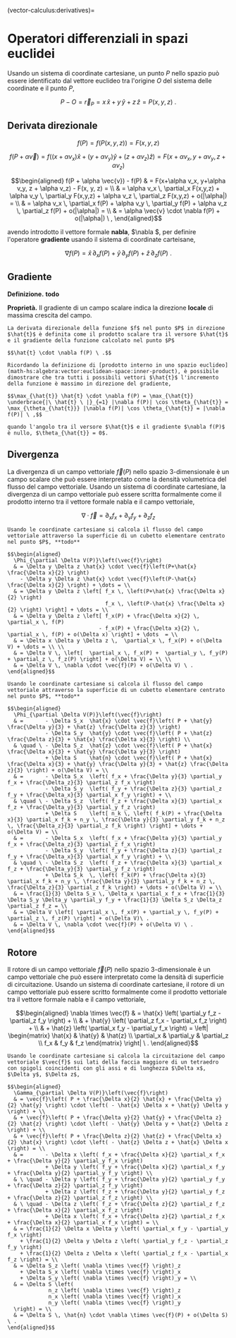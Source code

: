 (vector-calculus:derivatives)=
# Operatori differenziali in spazi euclidei

Usando un sistema di coordinate cartesiane, un punto $P$ nello spazio può essere identificato dal vettore euclideo tra l'origine $O$ del sistema delle coordinate e il punto $P$,

$$P - O = \vec{r}_P = x \, \hat{x} + y \, \hat{y} + z \, \hat{z}  = P(x,y,z) \ .$$

## Derivata direzionale

$$
f(P) = f\left(P(x,y,z)\right) = F(x,y,z)
$$

$$
f(P + \alpha \vec{v}) 
= f\left( (x+\alpha v_x)\hat{x} + (y+\alpha v_y) \hat{y} + (z + \alpha v_z)\hat{z} \right) 
= F(x+\alpha v_x, y+\alpha v_y, z + \alpha v_z)
$$

$$\begin{aligned}
  f(P + \alpha \vec{v}) - f(P)
  & = F(x+\alpha v_x, y+\alpha v_y, z + \alpha v_z) - F(x, y, z) = \\
  & = \alpha v_x \, \partial_x F(x,y,z) +  \alpha v_y \, \partial_y F(x,y,z) + \alpha v_z \, \partial_z F(x,y,z) + o(|\alpha|) = \\
  & = \alpha v_x \, \partial_x f(P) +  \alpha v_y \, \partial_y f(P) + \alpha v_z \, \partial_z f(P) + o(|\alpha|) = \\
  & = \alpha \vec{v} \cdot \nabla f(P) + o(|\alpha|) \ ,
\end{aligned}$$

avendo introdotto il vettore formale **nabla**, $\nabla $, per definire l'operatore **gradiente** usando il sistema di coordinate carteisane,

$$\nabla f(P) = \hat{x} \, \partial_x f(P) + \hat{y} \, \partial_y f(P) + \hat{z} \, \partial_z f(P) \ . $$

## Gradiente

**Definizione.** **todo**

**Proprietà.** Il gradiente di un campo scalare indica la direzione **locale** di massima crescita del campo.
```{dropdown} Dimostrazione.
La derivata direzionale della funzione $f$ nel punto $P$ in direzione $\hat{t}$ è definita come il prodotto scalare tra il versore $\hat{t}$ e il gradiente della funzione calcolato nel punto $P$

$$\hat{t} \cdot \nabla f(P) \ .$$

Ricordando la definizione di [prodotto interno in uno spazio euclideo](math-hs:algebra:vector:euclidean-space:inner-product), è possibile dimostrare che tra tutti i possibili vettori $\hat{t}$ l'incremento della funzione è massimo in direzione del gradiente,

$$\max_{\hat{t}} \hat{t} \cdot \nabla f(P) = \max_{\hat{t}} \underbrace{|\ \hat{t} \ |}_{=1} |\nabla f(P)| \cos \theta_{\hat{t}} = \max_{\theta_{\hat{t}}} |\nabla f(P)| \cos \theta_{\hat{t}} = |\nabla f(P)| \ ,$$

quando l'angolo tra il versore $\hat{t}$ e il gradiente $\nabla f(P)$ è nullo, $\theta_{\hat{t}} = 0$.

```

## Divergenza
La divergenza di un campo vettoriale $\vec{f}(P)$ nello spazio 3-dimensionale è un campo scalare che può essere interpretato come la densità volumetrica del flusso del campo vettoriale. Usando un sistema di coordinate cartesiane, la divergenza di un campo vettoriale può essere scritta formalmente come il prodotto interno tra il vettore formale nabla e il campo vettoriale,

$$\nabla \cdot \vec{f} = \partial_x f_x + \partial_y f_y + \partial_z f_z$$

```{dropdown} Divergenza come densità volumetrica del flusso. Dimostrazione con un cubetto elementare
Usando le coordinate cartesiane si calcola il flusso del campo vettoriale attraverso la superficie di un cubetto elementare centrato nel punto $P$, **todo**

$$\begin{aligned}
  \Phi_{\partial \Delta V(P)}\left(\vec{f}\right) 
  & = \Delta y \Delta z \hat{x} \cdot \vec{f}\left(P+\hat{x} \frac{\Delta x}{2} \right)
    - \Delta y \Delta z \hat{x} \cdot \vec{f}\left(P-\hat{x} \frac{\Delta x}{2} \right) + \dots = \\
  & = \Delta y \Delta z \left[ f_x \, \left(P+\hat{x} \frac{\Delta x}{2} \right)
                               f_x \, \left(P-\hat{x} \frac{\Delta x}{2} \right) \right] + \dots = \\
  & = \Delta y \Delta z \left[ f_x(P) + \frac{\Delta x}{2} \,  \partial_x \, f(P) 
                             - f_x(P) + \frac{\Delta x}{2} \,  \partial_x \, f(P) + o(\Delta x) \right] + \dots  = \\
  & = \Delta x \Delta y \Delta z \,  \partial_x \, f_x(P) + o(\Delta V) + \dots = \\ \\
  & = \Delta V \, \left[  \partial_x \, f_x(P) +  \partial_y \, f_y(P) + \partial_z \, f_z(P) \right] + o(\Delta V) = \\ \\
  & = \Delta V \, \nabla \cdot \vec{f}(P) + o(\Delta V) \ .
\end{aligned}$$
```
```{dropdown} Divergenza come densità volumetrica del flusso. Dimostrazione con un tetraedro elementare
Usando le coordinate cartesiane si calcola il flusso del campo vettoriale attraverso la superficie di un cubetto elementare centrato nel punto $P$, **todo**

$$\begin{aligned}
  \Phi_{\partial \Delta V(P)}\left(\vec{f}\right) 
  & =       - \Delta S_x  \hat{x} \cdot \vec{f}\left( P + \hat{y} \frac{\Delta y}{3} + \hat{z} \frac{\Delta z}{3} \right)   
            - \Delta S_y  \hat{y} \cdot \vec{f}\left( P + \hat{z} \frac{\Delta z}{3} + \hat{x} \frac{\Delta x}{3} \right) \\
  & \quad \ - \Delta S_z  \hat{z} \cdot \vec{f}\left( P + \hat{x} \frac{\Delta x}{3} + \hat{y} \frac{\Delta y}{3} \right)   
            + \Delta S    \hat{n} \cdot \vec{f}\left( P + \hat{x} \frac{\Delta x}{3} + \hat{y} \frac{\Delta y}{3} + \hat{z} \frac{\Delta z}{3} \right) + o(\Delta V) = \\
  & =       - \Delta S_x  \left( f_x + \frac{\Delta y}{3} \partial_y f_x + \frac{\Delta_z}{3} \partial_z f_x \right)     
            - \Delta S_y  \left( f_y + \frac{\Delta z}{3} \partial_z f_y + \frac{\Delta_x}{3} \partial_x f_y \right) + \\
  & \quad \ - \Delta S_z  \left( f_z + \frac{\Delta x}{3} \partial_x f_z + \frac{\Delta_y}{3} \partial_y f_z \right)      
            + \Delta S    \left[ n_k \, \left( f_k(P) + \frac{\Delta x}{3} \partial_x f_k + n_y \, \frac{\Delta y}{3} \partial_y f_k + n_z \, \frac{\Delta_z}{3} \partial_z f_k \right) \right] + \dots + o(\Delta V) = \\ 
  & =       - \Delta S_x  \left( f_x + \frac{\Delta y}{3} \partial_y f_x + \frac{\Delta_z}{3} \partial_z f_x \right)     
            - \Delta S_y  \left( f_y + \frac{\Delta z}{3} \partial_z f_y + \frac{\Delta_x}{3} \partial_x f_y \right) + \\
  & \quad \ - \Delta S_z  \left( f_z + \frac{\Delta x}{3} \partial_x f_z + \frac{\Delta_y}{3} \partial_y f_z \right)      
            + \Delta S_k  \, \left( f_k(P) + \frac{\Delta x}{3} \partial_x f_k + n_y \, \frac{\Delta y}{3} \partial_y f_k + n_z \, \frac{\Delta_z}{3} \partial_z f_k \right) + \dots + o(\Delta V) = \\ 
  & = \frac{1}{3} \Delta S_x \, \Delta_x \partial_x f_x + \frac{1}{3} \Delta S_y \Delta_y \partial_y f_y + \frac{1}{3} \Delta S_z \Delta_z \partial_z f_z = \\
  & = \Delta V \left[ \partial_x \, f_x(P) + \partial_y \, f_y(P) + \partial_z \, f_z(P) \right] + o(\Delta V)\ .
  & = \Delta V \, \nabla \cdot \vec{f}(P) + o(\Delta V) \ .
\end{aligned}$$
```

## Rotore
Il rotore di un campo vettoriale $\vec{f}(P)$ nello spazio 3-dimensionale è un campo vettoriale che può essere interpretato come la densità di superficie di circuitazione. Usando un sistema di coordinate cartesiane, il rotore di un campo vettoriale può essere scritto formalmente come il prodotto vettoriale tra il vettore formale nabla e il campo vettoriale,

$$\begin{aligned}
  \nabla \times \vec{f} & = \hat{x} \left( \partial_y f_z - \partial_z f_y \right) + \\ 
                        & + \hat{y} \left( \partial_z f_x - \partial_x f_z \right) + \\
                        & + \hat{z} \left( \partial_x f_y - \partial_y f_x \right) 
    = \left| \begin{matrix} \hat{x} & \hat{y} & \hat{z} \\ \partial_x & \partial_y & \partial_z \\ f_x & f_y & f_z \end{matrix} \right| \ .
\end{aligned}$$

```{dropdown} Rotore come densità di circuitazione. Dimostrazione
Usando le coordinate cartesiane si calcola la circuitazione del campo vettoriale $\vec{f}$ sui lati della faccia maggiore di un tetraedro con spigoli coincidenti con gli assi e di lunghezza $\Delta x$, $\Delta y$, $\Delta z$,

$$\begin{aligned}
  \Gamma_{\partial \Delta V(P)}\left(\vec{f}\right) 
  & = \vec{f}\left( P + \frac{\Delta x}{2} \hat{x} + \frac{\Delta y}{2} \hat{y} \right) \cdot \left( - \hat{x} \Delta x + \hat{y} \Delta y \right) + \\
  & + \vec{f}\left( P + \frac{\Delta y}{2} \hat{y} + \frac{\Delta z}{2} \hat{z} \right) \cdot \left( - \hat{y} \Delta y + \hat{z} \Delta z \right) + \\
  & + \vec{f}\left( P + \frac{\Delta z}{2} \hat{z} + \frac{\Delta x}{2} \hat{x} \right) \cdot \left( - \hat{z} \Delta z + \hat{x} \Delta x \right) = \\
  & =       - \Delta x \left( f_x + \frac{\Delta x}{2} \partial_x f_x + \frac{\Delta y}{2} \partial_y f_x \right)
            + \Delta y \left( f_y + \frac{\Delta x}{2} \partial_x f_y + \frac{\Delta y}{2} \partial_y f_y \right) \\
  & \ \quad - \Delta y \left( f_y + \frac{\Delta y}{2} \partial_y f_y + \frac{\Delta z}{2} \partial_z f_y \right)
            + \Delta z \left( f_z + \frac{\Delta y}{2} \partial_y f_z + \frac{\Delta z}{2} \partial_z f_z \right) \\
  & \ \quad - \Delta z \left( f_z + \frac{\Delta z}{2} \partial_z f_z + \frac{\Delta x}{2} \partial_x f_z \right)
            + \Delta x \left( f_x + \frac{\Delta z}{2} \partial_z f_x + \frac{\Delta x}{2} \partial_x f_x \right) = \\
  & = \frac{1}{2} \Delta x \Delta y \left( \partial_x f_y - \partial_y f_x \right)
    + \frac{1}{2} \Delta y \Delta z \left( \partial_y f_z - \partial_z f_y \right)
    + \frac{1}{2} \Delta z \Delta x \left( \partial_z f_x - \partial_x f_z \right) = \\
  & = \Delta S_z \left( \nabla \times \vec{f} \right)_z
    + \Delta S_x \left( \nabla \times \vec{f} \right)_x
    + \Delta S_y \left( \nabla \times \vec{f} \right)_y = \\
  & = \Delta S \left(
             n_z \left( \nabla \times \vec{f} \right)_z
             n_x \left( \nabla \times \vec{f} \right)_x
             n_y \left( \nabla \times \vec{f} \right)_y 
  \right) = \\
  & = \Delta S \, \hat{n} \cdot \nabla \times \vec{f}(P) + o(\Delta S) \ .
\end{aligned}$$
```
